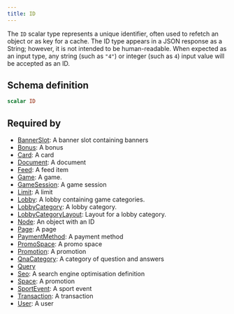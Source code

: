 ```yaml
---
title: ID
---
```


<p>The <code>ID</code> scalar type represents a unique identifier, often used to
refetch an object or as key for a cache. The ID type appears in a JSON
response as a String; however, it is not intended to be human-readable.
When expected as an input type, any string (such as <code>&quot;4&quot;</code>) or integer
(such as <code>4</code>) input value will be accepted as an ID.</p>


## Schema definition
```graphql
scalar ID
```
## Required by
* [BannerSlot](graphql/schema/bannerslot.md): A banner slot containing banners
* [Bonus](graphql/schema/bonus.md): A bonus
* [Card](graphql/schema/card.md): A card
* [Document](graphql/schema/document.md): A document
* [Feed](graphql/schema/feed.md): A feed item
* [Game](graphql/schema/game.md): A game.
* [GameSession](graphql/schema/gamesession.md): A game session
* [Limit](graphql/schema/limit.md): A limit
* [Lobby](graphql/schema/lobby.md): A lobby containing game categories.
* [LobbyCategory](graphql/schema/lobbycategory.md): A lobby category.
* [LobbyCategoryLayout](graphql/schema/lobbycategorylayout.md): Layout for a lobby category.
* [Node](graphql/schema/node.md): An object with an ID
* [Page](graphql/schema/page.md): A page
* [PaymentMethod](graphql/schema/paymentmethod.md): A payment method
* [PromoSpace](graphql/schema/promospace.md): A promo space
* [Promotion](graphql/schema/promotion.md): A promotion
* [QnaCategory](graphql/schema/qnacategory.md): A category of question and answers
* [Query](graphql/schema/query.md)
* [Seo](graphql/schema/seo.md): A search engine optimisation definition
* [Space](graphql/schema/space.md): A promotion
* [SportEvent](graphql/schema/sportevent.md): A sport event
* [Transaction](graphql/schema/transaction.md): A transaction
* [User](graphql/schema/user.md): A user
